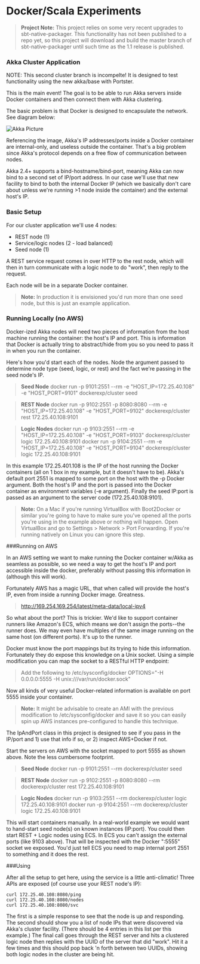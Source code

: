 # Docker/Scala Experiments

>**Project Note:**
>This project relies on some very recent upgrades to sbt-native-packager.  This functionality has not been published to a repo yet, so this project will download and build the master branch of sbt-native-packager until such time as the 1.1 release is published.

### Akka Cluster Application

NOTE: This second cluster branch is incompelte!  It is designed to test functionality using the new akka/base with Portster.

This is the main event!  The goal is to be able to run Akka servers inside Docker containers and then connect them with Akka clustering.

The basic problem is that Docker is designed to encapsulate the network.  See diagram below:

![Akka Picture](file://akkadoc.jpg)

Referencing the image, Akka's IP addresses/ports inside a Docker container are internal-only, and useless outside the container.  That's a big problem since Akka's protocol depends on a free flow of communication between nodes.

Akka 2.4+ supports a bind-hostname/bind-port, meaning Akka can now bind to a second set of IP/port address.  In our case we'll use that new facility to bind to both the internal Docker IP (which we basically don't care about unless we're running >1 node inside the container) and the external host's IP.

### Basic Setup

For our cluster application we'll use 4 nodes:

- REST node (1)
- Service/logic nodes (2 - load balanced)
- Seed node (1)

A REST service request comes in over HTTP to the rest node, which will then in turn communicate with a logic node to do "work", then reply to the request.

Each node will be in a separate Docker container.

> **Note:** 
> In production it is envisioned you'd run more than one seed node, but this is just an example application.

### Running Locally (no AWS)

Docker-ized Akka nodes will need two pieces of information from the host machine running the container: the host's IP and port.   This is information that Docker is actually tring to abstract/hide from you so you need to pass it in when you run the container.

Here's how you'd start each of the nodes.  Node the argument passed to determine node type (seed, logic, or rest) and the fact we're passing in the seed node's IP.

>**Seed Node**
>docker run -p 9101:2551 --rm -e "HOST_IP=172.25.40.108" -e "HOST_PORT=9101" dockerexp/cluster seed

>**REST Node**
>docker run -p 9102:2551 -p 8080:8080 --rm -e "HOST_IP=172.25.40.108" -e "HOST_PORT=9102" dockerexp/cluster rest 172.25.40.108:9101

>**Logic Nodes**
>docker run -p 9103:2551 --rm -e "HOST_IP=172.25.40.108" -e "HOST_PORT=9103" dockerexp/cluster logic 172.25.40.108:9101
>docker run -p 9104:2551 --rm -e "HOST_IP=172.25.40.108" -e "HOST_PORT=9104" dockerexp/cluster logic 172.25.40.108:9101

In this example 172.25.401.108 is the IP of the host running the Docker containers (all on 1 box in my example, but it doesn't have to be).  Akka's default port 2551 is mapped to some port on the host with the -p Docker argument.  Both the host's IP and the port is passed into the Docker container as environment variables (-e argument).  Finally the seed IP:port is passed as an argument to the server code (172.25.40.108:9101).

>**Note:**
>On a Mac if you're running VirtualBox with Boot2Docker or similar you're going to have to make sure you've opened all the ports you're using in the example above or nothing will happen.  Open VirtualBox and go to Settings > Network > Port Forwarding.  If you're running natively on Linux you can ignore this step. 

###Running on AWS

In an AWS setting we want to make running the Docker container w/Akka as seamless as possible, so we need a way to get the host's IP and port accessible inside the docker, preferably without passing this information in (although this will work).

Fortunately AWS has a magic URL, that when called will provide the host's IP, even from inside a running Docker image.  Greatness. 

>http://169.254.169.254/latest/meta-data/local-ipv4

So what about the port?  This is trickier.  We'd like to support container runners like Amazon's ECS, which means we don't assign the ports--the runner does.  We may even have multiples of the same image running on the same host (on different ports).  It's up to the runner.

Docker must know the port mappings but its trying to hide this information.  Fortunately they do expose this knowledge on a Unix socket.  Using a simple modification you can map the socket to a RESTful HTTP endpoint:

>Add the following to /etc/sysconfig/docker
>OPTIONS="-H 0.0.0.0:5555 -H unix:///var/run/docker.sock"

Now all kinds of very useful Docker-related information is available on port 5555 inside your container.

>**Note:**
>It might be advisable to create an AMI with the previous modification to /etc/sysconfig/docker and save it so you can easily spin up AWS instances pre-configured to handle this technique.

The IpAndPort class in this project is designed to see if you pass in the IP/port and 1) use that info if so, or 2) inspect AWS+Docker if not.

Start the servers on AWS with the socket mapped to port 5555 as shown above.  Note the less cumbersome footprint.

>**Seed Node**
>docker run -p 9101:2551 --rm dockerexp/cluster seed

>**REST Node**
>docker run -p 9102:2551 -p 8080:8080 --rm dockerexp/cluster rest 172.25.40.108:9101

>**Logic Nodes**
>docker run -p 9103:2551 --rm dockerexp/cluster logic 172.25.40.108:9101
>docker run -p 9104:2551 --rm dockerexp/cluster logic 172.25.40.108:9101

This will start containers manually.  In a real-world example we would want to hand-start seed node(s) on known instances (IP:port).  You could then start REST + Logic nodes using ECS.  In ECS you can't assign the external ports (like 9103 above).  That will be inspected with the Docker ":5555" socket we exposed.  You'd just tell ECS you need to map internal port 2551 to something and it does the rest.

###Using

After all the setup to get here, using the service is a little anti-climatic!  Three APIs are exposed (of course use your REST node's IP):

```
curl 172.25.40.108:8080/ping
curl 172.25.40.108:8080/nodes
curl 172.25.40.108:8080/svc
```

The first is a simple response to see that the node is up and responding.  The second should show you a list of node IPs that were discovered via Akka's cluster facility.  (There should be 4 entries in this list per this example.)  The final call goes through the REST server and hits a clustered logic node then replies with the UUID of the server that did "work".  Hit it a few times and this should pop back 'n forth between two UUIDs, showing both logic nodes in the cluster are being hit.